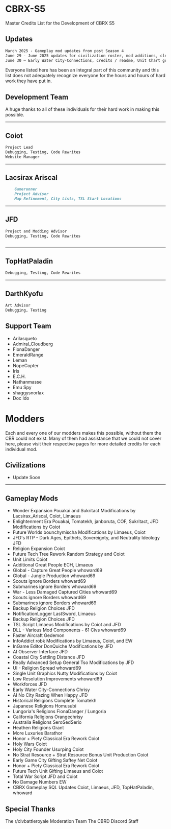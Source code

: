 # CBRX-S5

Master Credits List for the Development of CBRX S5

## Updates

```md
March 2025 - Gameplay mod updates from post Season 4
June 29 - June 2025 updates for civilization roster, mod additions, cleanup, bug fixes
June 30 – Early Water City-Connections, credits / readme, Unit Chart graphic, Texture Optimizer
```

Everyone listed here has been an integral part of this community and this list
does not adequately recognize everyone for the hours
and hours of hard work they have put in.

## Development Team

A huge thanks to all of these individuals
for their hard work in making this possible.

---

## Coiot

```md
Project Lead
Debugging, Testing, Code Rewrites
Website Manager
```

---

## Lacsirax Ariscal

```md
    Gamerunner
    Project Advisor
    Map Refinement, City Lists, TSL Start Locations
```

---

## JFD

```md
Project and Modding Advisor
Debugging, Testing, Code Rewrites
```

```

```

---

## TopHatPaladin

```md
Debugging, Testing, Code Rewrites
```

---

## DarthKyofu

```md
Art Advisor
Debugging, Testing
```

## Support Team

-   Arilasqueto
-   Admiral_Cloudberg
-   FionaDanger
-   EmeraldRange
-   Leman
-   NopeCopter
-   Iris
-   E.C.H.
-   Nathanmasse
-   Emu Spy
-   shaggysnorlax
-   Doc Ido

# Modders

Each and every one of our modders makes
this possible, without them the CBR could
not exist. Many of them had assistance
that we could not cover here, please visit
their respective pages for more detailed
credits for each individual mod.

## Civilizations

-   Update Soon

---

## Gameplay Mods

-   Wonder Expansion
    Pouakai and Sukritact
    Modifications by Lacsirax_Ariscal, Coiot, Limaeus
-   Enlightenment Era
    Pouakai, Tomatekh, janboruta, COF, Sukritact, JFD
    Modifications by Coiot
-   Future Worlds
    bounchymischa
    Modifications by Limaeus, Coiot
-   JFD's RTP - Dark Ages, Epithets, Sovereignty, and Neutrality Ideology
    JFD
-   Religion Expansion
    Coiot
-   Future Tech Tree Rework
    Random Strategy and Coiot
-   Unit Limits
    Coiot
-   Additional Great People
    ECH, Limaeus
-   Global - Capture Great People
    whoward69
-   Global - Jungle Production
    whoward69
-   Scouts ignore Borders
    whoward69
-   Submarines ignore Borders
    whoward69
-   War - Less Damaged Captured Cities
    whoward69
-   Scouts ignore Borders
    whoward69
-   Submarines ignore Borders
    whoward69
-   Backup Religion Choices
    JFD
-   NotificationLogger
    LastSword, Limaeus
-   Backup Religion Choices
    JFD
-   TSL Script
    Limaeus
    Modifications by Coiot and JFD
-   DLL - Various Mod Components - 61 Civs
    whoward69
-   Faster Aircraft
    Gedemon
-   InfoAddict
    robk
    Modifications by Limaeus, Coiot, and EW
-   InGame Editor
    DonQuiche
    Modifications by JFD
-   AI Observer Interface
    JFD
-   Coastal City Settling Distance
    JFD
-   Really Advanced Setup
    General Tso
    Modifications by JFD
-   UI - Religion Spread
    whoward69
-   Single Unit Graphics
    Nutty
    Modifications by Coiot
-   Low Resolution Improvements
    whoward69
-   Workforces
    JFD
-   Early Water City-Connections
    Chrisy
-   AI No City Razing When Happy
    JFD
-   Historical Religions Complete
    Tomatekh
-   Japanese Religions
    Homusubi
-   Lungoria's Religions
    FionaDanger / Lungoria
-   California Religions
    Orangechrisy
-   Australia Religions
    SeroSedSerio
-   Heathen Religions
    Grant
-   More Luxuries
    Barathor
-   Honor + Piety Classical Era Rework
    Coiot
-   Holy Wars
    Coiot
-   Holy City Founder Usurping
    Coiot
-   No Strat Resource + Strat Resource Bonus Unit Production
    Coiot
-   Early Game City Gifting Saftey Net
    Coiot
-   Honor + Piety Classical Era Rework
    Coiot
-   Future Tech Unit Gifting
    Limaeus and Coiot
-   Total War Script
    JFD and Coiot
-   No Damage Numbers
    EW
-   CBRX Gameplay SQL Updates
    Coiot, Limaeus, JFD, TopHatPaladin, whoward

## Special Thanks

The r/civbattleroyale Moderation Team
The CBRD Discord Staff

```

```

